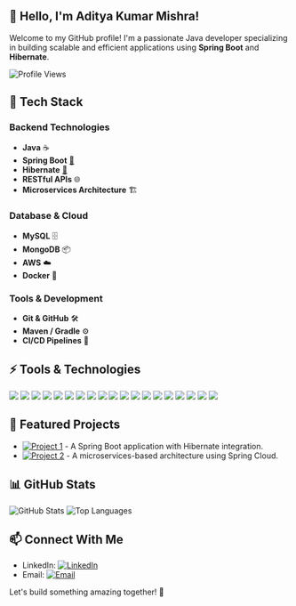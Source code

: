 

## 👋 Hello, I'm Aditya Kumar Mishra!
Welcome to my GitHub profile! I'm a passionate Java developer specializing in building scalable and efficient applications using **Spring Boot** and **Hibernate**.

![Profile Views](https://komarev.com/ghpvc/?username=yourusername&color=blue)

## 🚀 Tech Stack
### Backend Technologies
- **Java** ☕
- **Spring Boot** [🔗](https://spring.io/projects/spring-boot)
- **Hibernate** [🔗](https://hibernate.org/)
- **RESTful APIs** 🌐
- **Microservices Architecture** 🏗️

### Database & Cloud
- **MySQL** 🗄️
- **MongoDB** 📦
- **AWS** ☁️
- **Docker** 🐳

### Tools & Development
- **Git & GitHub** 🛠️
- **Maven / Gradle** ⚙️
- **CI/CD Pipelines** 🚀

## ⚡ Tools & Technologies
<p align="left">
  <img src="https://img.shields.io/badge/Java-ED8B00?style=for-the-badge&logo=java&logoColor=white" />
  <img src="https://img.shields.io/badge/Spring%20Boot-6DB33F?style=for-the-badge&logo=spring-boot&logoColor=white" />
  <img src="https://img.shields.io/badge/Hibernate-59666C?style=for-the-badge&logo=hibernate&logoColor=white" />
  <img src="https://img.shields.io/badge/JUnit5-25A162?style=for-the-badge&logo=junit5&logoColor=white" />
  <img src="https://img.shields.io/badge/HTML5-E34F26?style=for-the-badge&logo=html5&logoColor=white" />
  <img src="https://img.shields.io/badge/CSS3-1572B6?style=for-the-badge&logo=css3&logoColor=white" />
  <img src="https://img.shields.io/badge/JavaScript-F7DF1E?style=for-the-badge&logo=javascript&logoColor=black" />
  <img src="https://img.shields.io/badge/Node.js-339933?style=for-the-badge&logo=nodedotjs&logoColor=white" />
  <img src="https://img.shields.io/badge/Python-3776AB?style=for-the-badge&logo=python&logoColor=white" />
  <img src="https://img.shields.io/badge/React-61DAFB?style=for-the-badge&logo=react&logoColor=black" />
  <img src="https://img.shields.io/badge/Bootstrap-7952B3?style=for-the-badge&logo=bootstrap&logoColor=white" />
  <img src="https://img.shields.io/badge/Docker-2496ED?style=for-the-badge&logo=docker&logoColor=white" />
  <img src="https://img.shields.io/badge/Amazon_AWS-232F3E?style=for-the-badge&logo=amazon-aws&logoColor=white" />
  <img src="https://img.shields.io/badge/Git-F05032?style=for-the-badge&logo=git&logoColor=white" />
  <img src="https://img.shields.io/badge/Maven-C71A36?style=for-the-badge&logo=apache-maven&logoColor=white" />
  <img src="https://img.shields.io/badge/Visual_Studio_Code-0078D4?style=for-the-badge&logo=visual-studio-code&logoColor=white" />
  <img src="https://img.shields.io/badge/IntelliJ_IDEA-000000?style=for-the-badge&logo=intellij-idea&logoColor=white" />
  <img src="https://img.shields.io/badge/Postman-FF6C37?style=for-the-badge&logo=postman&logoColor=white" />
  <img src="https://img.shields.io/badge/Apache_Tomcat-F8DC75?style=for-the-badge&logo=apache-tomcat&logoColor=black" />
</p>

## 📂 Featured Projects
- [![Project 1](https://img.shields.io/badge/GitHub-Project1-blue)](https://github.com/yourusername/project1) - A Spring Boot application with Hibernate integration.
- [![Project 2](https://img.shields.io/badge/GitHub-Project2-green)](https://github.com/yourusername/project2) - A microservices-based architecture using Spring Cloud.

## 📊 GitHub Stats
![GitHub Stats](https://github-readme-stats.vercel.app/api?username=yourusername&show_icons=true&theme=radical)
![Top Languages](https://github-readme-stats.vercel.app/api/top-langs/?username=yourusername&layout=compact&theme=radical)

## 📫 Connect With Me
- LinkedIn: [![LinkedIn](https://img.shields.io/badge/LinkedIn-Profile-blue)](https://www.linkedin.com/in/aditya-kumar-mishra-8907aa221/)
- Email: [![Email](https://img.shields.io/badge/Email-Contact-red)](mailto:adityably2163@gmail.com)

Let's build something amazing together! 🚀
